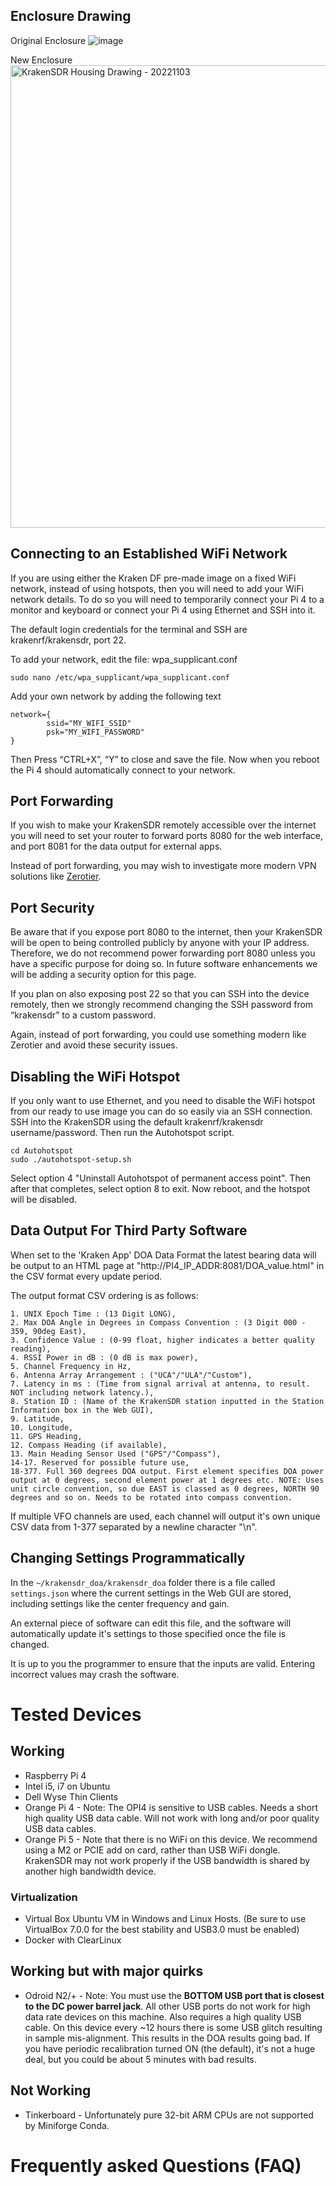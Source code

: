 ## Enclosure Drawing

Original Enclosure
![image](https://user-images.githubusercontent.com/78108016/170426967-eb46003d-9138-4961-9c8f-ea6085997632.png)

New Enclosure
<img width="740" alt="KrakenSDR Housing Drawing - 20221103" src="https://github.com/krakenrf/krakensdr_docs/assets/78108016/0910738e-0abe-48ce-bfe2-5c4cdf1ed841">

## Connecting to an Established WiFi Network
If you are using either the Kraken DF pre-made image on a fixed WiFi network, instead of using hotspots, then you will need to add your WiFi network details. To do so you will need to temporarily connect your Pi 4 to a monitor and keyboard or connect your Pi 4 using Ethernet and SSH into it. 

The default login credentials for the terminal and SSH are krakenrf/krakensdr, port 22.

To add your network, edit the file: wpa_supplicant.conf

`sudo nano /etc/wpa_supplicant/wpa_supplicant.conf`

Add your own network by adding the following text

```
network={
        ssid="MY_WIFI_SSID"
        psk="MY_WIFI_PASSWORD"
}
```
Then Press “CTRL+X”, “Y” to close and save the file. Now when you reboot the Pi 4 should automatically connect to your network.

## Port Forwarding
If you wish to make your KrakenSDR remotely accessible over the internet you will need to set your router to forward ports 8080 for the web interface, and port 8081 for the data output for external apps. 

Instead of port forwarding, you may wish to investigate more modern VPN solutions like [Zerotier](https://www.zerotier.com/).

## Port Security
Be aware that if you expose port 8080 to the internet, then your KrakenSDR will be open to being controlled publicly by anyone with your IP address. Therefore, we do not recommend power forwarding port 8080 unless you have a specific purpose for doing so. In future software enhancements we will be adding a security option for this page.

If you plan on also exposing post 22 so that you can SSH into the device remotely, then we strongly recommend changing the SSH password from “krakensdr” to a custom password.

Again, instead of port forwarding, you could use something modern like Zerotier and avoid these security issues.

## Disabling the WiFi Hotspot

If you only want to use Ethernet, and you need to disable the WiFi hotspot from our ready to use image you can do so easily via an SSH connection. SSH into the KrakenSDR using the default krakenrf/krakensdr username/password. Then run the Autohotspot script.

```
cd Autohotspot
sudo ./autohotspot-setup.sh
```

Select option 4 "Uninstall Autohotspot of permanent access point". Then after that completes, select option 8 to exit. Now reboot, and the hotspot will be disabled.

## Data Output For Third Party Software

When set to the 'Kraken App' DOA Data Format the latest bearing data will be output to an HTML page at "http://PI4_IP_ADDR:8081/DOA_value.html" in the CSV format every update period.

The output format CSV ordering is as follows:
```
1. UNIX Epoch Time : (13 Digit LONG),
2. Max DOA Angle in Degrees in Compass Convention : (3 Digit 000 - 359, 90deg East),
3. Confidence Value : (0-99 float, higher indicates a better quality reading),
4. RSSI Power in dB : (0 dB is max power),
5. Channel Frequency in Hz,
6. Antenna Array Arrangement : ("UCA"/"ULA"/"Custom"),
7. Latency in ms : (Time from signal arrival at antenna, to result. NOT including network latency.),
8. Station ID : (Name of the KrakenSDR station inputted in the Station Information box in the Web GUI),
9. Latitude,
10. Longitude,
11. GPS Heading,
12. Compass Heading (if available),
13. Main Heading Sensor Used ("GPS"/"Compass"),
14-17. Reserved for possible future use,
18-377. Full 360 degrees DOA output. First element specifies DOA power output at 0 degrees, second element power at 1 degrees etc. NOTE: Uses unit circle convention, so due EAST is classed as 0 degrees, NORTH 90 degrees and so on. Needs to be rotated into compass convention.
```
If multiple VFO channels are used, each channel will output it's own unique CSV data from 1-377 separated by a newline character "\n".

## Changing Settings Programmatically
In the `~/krakensdr_doa/krakensdr_doa` folder there is a file called `settings.json` where the current settings in the Web GUI are stored, including settings like the center frequency and gain.

An external piece of software can edit this file, and the software will automatically update it's settings to those specified once the file is changed.

It is up to you the programmer to ensure that the inputs are valid. Entering incorrect values may crash the software.

# Tested Devices

## Working
* Raspberry Pi 4
* Intel i5, i7 on Ubuntu
* Dell Wyse Thin Clients
* Orange Pi 4 - Note: The OPI4 is sensitive to USB cables. Needs a short high quality USB data cable. Will not work with long and/or poor quality USB data cables.
* Orange Pi 5 - Note that there is no WiFi on this device. We recommend using a M2 or PCIE add on card, rather than USB WiFi dongle. KrakenSDR may not work properly if the USB bandwidth is shared by another high bandwidth device.

### Virtualization

* Virtual Box Ubuntu VM in Windows and Linux Hosts. (Be sure to use VirtualBox 7.0.0 for the best stability and USB3.0 must be enabled)
* Docker with ClearLinux

## Working but with major quirks
* Odroid N2/+ - Note: You must use the **BOTTOM USB port that is closest to the DC power barrel jack**. All other USB ports do not work for high data rate devices on this machine. Also requires a high quality USB cable. On this device every ~12 hours there is some USB glitch resulting in sample mis-alignment. This results in the DOA results going bad. If you have periodic recalibration turned ON (the default), it's not a huge deal, but you could be about 5 minutes with bad results.

## Not Working
* Tinkerboard - Unfortunately pure 32-bit ARM CPUs are not supported by Miniforge Conda.

# Frequently asked Questions (FAQ)